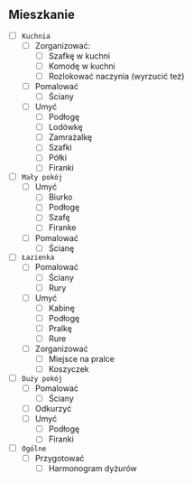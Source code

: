 ## Mieszkanie

- [ ] `Kuchnia`
  - [ ] Zorganizować:
    - [ ] Szafkę w kuchni
    - [ ] Komodę w kuchni
    - [ ] Rozlokować naczynia (wyrzucić też)
  - [ ] Pomalować 
    - [ ] Ściany
  - [ ] Umyć 
    - [ ] Podłogę
    - [ ] Lodówkę
    - [ ] Zamrażalkę
    - [ ] Szafki
    - [ ] Półki
    - [ ] Firanki

- [ ] `Mały pokój`
  - [ ] Umyć
    - [ ] Biurko
    - [ ] Podłogę
    - [ ] Szafę
    - [ ] Firanke
  - [ ] Pomalować
    - [ ] Ścianę

- [ ] `Łazienka`
  - [ ] Pomalować 
    - [ ] Ściany
    - [ ] Rury
  - [ ] Umyć
    - [ ] Kabinę
    - [ ] Podłogę
    - [ ] Pralkę
    - [ ] Rure
  - [ ] Zorganizować 
    - [ ] Miejsce na pralce 
    - [ ] Koszyczek 
  
- [ ] `Duży pokój`
  - [ ] Pomalować 
    - [ ] Ściany
  - [ ] Odkurzyć
  - [ ] Umyć 
    - [ ] Podłogę
    - [ ] Firanki

- [ ] `Ogólne`
  - [ ] Przygotować
    - [ ] Harmonogram dyżurów